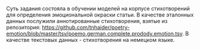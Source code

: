 Суть задания состояла в обучении моделей на корпусе стихотворений для определения эмоциональной окраски статьи. В качестве эталонных данных послужили аннотированные стихотворения, взятые из репозитория: https://github.com/tnhaider/poetry-emotion/blob/master/tsv/poemo.german.complete.prodody.emotion.tsv. В качестве текстовых данных - стихотворения на немецком языке.
